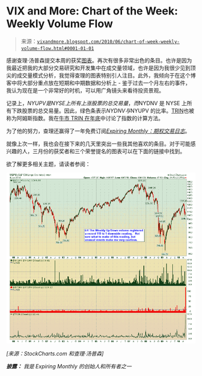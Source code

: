 <!--yml

分类：未分类

日期：2024 年 05 月 18 日 17:08:37

-->

# VIX and More: Chart of the Week: Weekly Volume Flow

> 来源：[`vixandmore.blogspot.com/2010/06/chart-of-week-weekly-volume-flow.html#0001-01-01`](http://vixandmore.blogspot.com/2010/06/chart-of-week-weekly-volume-flow.html#0001-01-01)

感谢查理·汤普森提交本周的获奖[图表](http://vixandmore.blogspot.com/search/label/chart%20of%20the%20week)。再次有很多非常出色的条目。也许是因为我最近把我的大部分交易研究和开发集中在成交量领域，也许是因为我很少见到顶尖的成交量模式分析，我觉得查理的图表特别引人注目。此外，我倾向于在这个博客中将大部分重点放在短期和中期数据和分析上 - 鉴于过去一个月左右的事件，我认为现在是一个非常好的时机，可以用广角镜头来看待投资景观。

记录上，$NYUPV 是 NYSE 上所有上涨股票的总交易量，而$NYDNV 是 NYSE 上所有下跌股票的总交易量。因此，绿色条表示$NYDNV 与$NYUPV 的比率。[TRIN](http://vixandmore.blogspot.com/search/label/TRIN)也被称为阿姆斯指数。我在[牛市 TRIN 在年底](http://vixandmore.blogspot.com/2007/12/bullish-trin-as-year-winds-down.html)中讨论了指数的计算方法。

为了他的努力，查理还赢得了一年免费订阅[*Expiring Monthly：期权交易日志*](http://www.expiringmonthly.com/)。

就像上次一样，我也会在接下来的几天里突出一些我其他喜欢的条目。对于可能感兴趣的人，三月份的获奖者和三个荣誉提名的图表可以在下面的链接中找到。

欲了解更多相关主题，请读者参阅：

![](img/407750f872800ce0a8c277992063ea88.png)

*[来源：StockCharts.com 和查理·汤普森]*

***披露：*** *我是 Expiring Monthly 的创始人和所有者之一*
